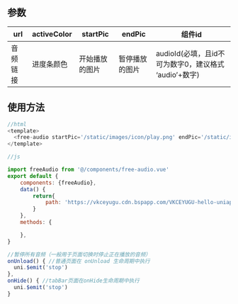 ## 参数

| url      | activeColor | startPic       | endPic         | 组件id                                                |
| -------- | ----------- | -------------- | -------------- | ----------------------------------------------------- |
| 音频链接 | 进度条颜色  | 开始播放的图片 | 暂停播放的图片 | audioId(必填，且id不可为数字0，建议格式 ‘audio’+数字) |

## 使用方法

```javascript
//html
<template>
  <free-audio startPic='/static/images/icon/play.png' endPic='/static/images/icon/stop.png' :audioId='audio1' :url='path'></free-audio>
</template>

//js

import freeAudio from '@/components/free-audio.vue'
export default {
    components: {freeAudio},
    data() {
        return{
            path: 'https://vkceyugu.cdn.bspapp.com/VKCEYUGU-hello-uniapp/2cc220e0-c27a-11ea-9dfb-6da8e309e0d8.mp3'
        }
    },
    methods: {

    },
} 

//暂停所有音频（一般用于页面切换时停止正在播放的音频）
onUnload() { //普通页面在 onUnload 生命周期中执行
  uni.$emit('stop')
},
onHide() { //tabBar页面在onHide生命周期中执行
  uni.$emit('stop')
}




```

